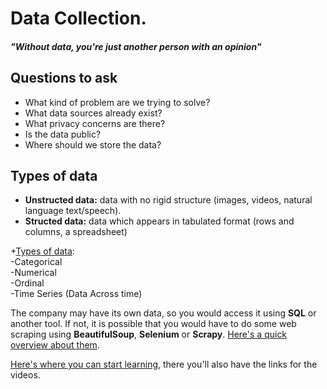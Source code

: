 # Data Collection.
#### _"Without data, you're just another person with an opinion"_

## Questions to ask
* What kind of problem are we trying to solve?
* What data sources already exist?
* What privacy concerns are there?
* Is the data public?
* Where should we store the data?

## Types of data
- **Unstructed data:** data with no rigid structure (images, videos, natural language text/speech).
- **Structed data:** data which appears in tabulated format (rows and columns, a spreadsheet)

+[Types of data](https://towardsdatascience.com/data-types-in-statistics-347e152e8bee):<br>
 -Categorical<br>
 -Numerical<br>
 -Ordinal<br>
 -Time Series (Data Across time)<br>

The company may have its own data, so you would access it using **SQL** or another tool. If not, it is possible that you would have to do some web scraping using **BeautifulSoup**, **Selenium** or **Scrapy**. [Here's a quick overview about them](https://www.youtube.com/watch?v=zucvHSQsKHA).

[Here's where you can start learning](https://github.com/pauloreis-ds/Paulo-Reis-Data-Science/tree/master/1%20-%20Data%20Collection), there you'll also have the links for the videos.
